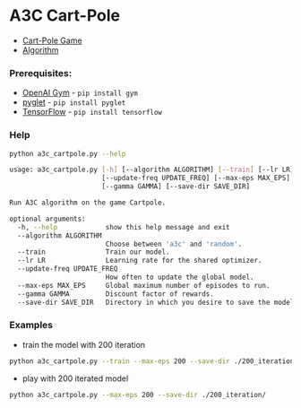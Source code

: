 # A3C Cart-Pole 

* [Cart-Pole Game](https://gym.openai.com/envs/CartPole-v1/)
* [Algorithm](https://arxiv.org/abs/1602.01783)

### Prerequisites:
* [OpenAI Gym](https://github.com/openai/gym) - `pip install gym`
* [pyglet](https://bitbucket.org/pyglet/pyglet/wiki/Home) - `pip install pyglet` 
* [TensorFlow](https://www.tensorflow.org/install/) - `pip install tensorflow`

### Help
```bash
python a3c_cartpole.py --help
```
```bash
usage: a3c_cartpole.py [-h] [--algorithm ALGORITHM] [--train] [--lr LR]
                       [--update-freq UPDATE_FREQ] [--max-eps MAX_EPS]
                       [--gamma GAMMA] [--save-dir SAVE_DIR]

Run A3C algorithm on the game Cartpole.

optional arguments:
  -h, --help            show this help message and exit
  --algorithm ALGORITHM
                        Choose between 'a3c' and 'random'.
  --train               Train our model.
  --lr LR               Learning rate for the shared optimizer.
  --update-freq UPDATE_FREQ
                        How often to update the global model.
  --max-eps MAX_EPS     Global maximum number of episodes to run.
  --gamma GAMMA         Discount factor of rewards.
  --save-dir SAVE_DIR   Directory in which you desire to save the model.

```

### Examples
* train the model with 200 iteration
```bash
python a3c_cartpole.py --train --max-eps 200 --save-dir ./200_iteration/
```

* play with 200 iterated model
```bash
python a3c_cartpole.py --max-eps 200 --save-dir ./200_iteration/
```